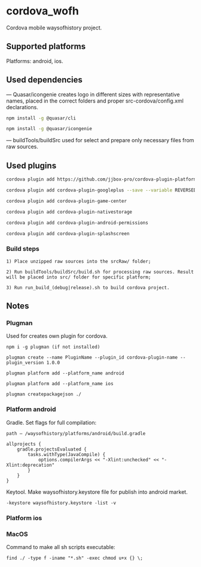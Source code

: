 # cordova_wofh

Cordova mobile waysofhistory project.

## Supported platforms

Platforms: android, ios.

## Used dependencies

— Quasar/icongenie creates logo in different sizes with representative names, placed in the correct folders and proper src-cordova/config.xml declarations.

```bash
npm install -g @quasar/cli

npm install -g @quasar/icongenie
```

— buildTools/buildSrc used for select and prepare only necessary files from raw sources.

## Used plugins
```bash
cordova plugin add https://github.com/jjbox-pro/cordova-plugin-platform-accessor.git

cordova plugin add cordova-plugin-googleplus --save --variable REVERSED_CLIENT_ID=com.googleusercontent.apps.530673218839-iroukardu627knpn91f0qrmog3omc4jk --variable WEB_APPLICATION_CLIENT_ID=530673218839-9vr964emi57ra48q9soe2vei25o5bkg5.apps.googleusercontent.com

cordova plugin add cordova-plugin-game-center

cordova plugin add cordova-plugin-nativestorage

cordova plugin add cordova-plugin-android-permissions

cordova plugin add cordova-plugin-splashscreen
```

### Build steps
```
1) Place unzipped raw sources into the srcRaw/ folder;

2) Run buildTools/buildSrc/build.sh for processing raw sources. Result will be placed into src/ folder for specific platform;

3) Run run_build_(debug|release).sh to build cordova project.
```

## Notes

### Plugman 

Used for creates own plugin for cordova.
```
npm i -g plugman (if not installed)

plugman create --name PluginName --plugin_id cordova-plugin-name --plugin_version 1.0.0

plugman platform add --platform_name android

plugman platform add --platform_name ios

plugman createpackagejson ./
```

### Platform android

Gradle. Set flags for full compilation:
```
path — /waysofhistory/platforms/android/build.gradle

allprojects {
    gradle.projectsEvaluated {
        tasks.withType(JavaCompile) {
            options.compilerArgs << "-Xlint:unchecked" << "-Xlint:deprecation"
        }
    }
}
```

Keytool. Make waysofhistory.keystore file for publish into android market.
```
-keystore waysofhistory.keystore -list -v
```

### Platform ios


### MacOS

Command to make all sh scripts executable:
```
find ./ -type f -iname "*.sh" -exec chmod u+x {} \;
```



